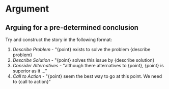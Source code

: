 # Argument

## Arguing for a pre-determined conclusion
Try and construct the story in the following format:
  
  1. *Describe Problem* - "{point} exists to solve the problem {describe problem}
  2. *Describe Solution* - "{point} solves this issue by {describe solution}
  3. *Consider Alternatives* - "although there alternatives to {point}, {point} is superior as it ..."
  4. *Call to Action* - "{point} seem the best way to go at this point. We need to {call to action}"

